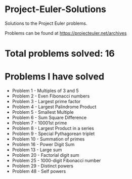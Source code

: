 # Project-Euler-Solutions
Solutions to the Project Euler problems.

Problems can be found at https://projecteuler.net/archives

# Total problems solved: 16

# Problems I have solved


* Problem 1 - Multiples of 3 and 5
* Problem 2 - Even Fibonacci numbers
* Problem 3 - Largest prime factor
* Problem 4 - Largest Palindrome Product
* Problem 5 - Smallest Multiple
* Problem 6 - Sum Square Difference
* Problem 7 - 10001st prime
* Problem 8 - Largest Product in a series
* Problem 9 - Special Pythagorean triplet
* Problem 10 - Summation of primes
* Problem 16 - Power Digit Sum
* Problem 13 - Large sum
* Problem 20 - Factorial digit sum
* Problem 25 - 1000-digit Fibonacci number
* Problem 29 - Distinct powers
* Problem 48 - Self powers
